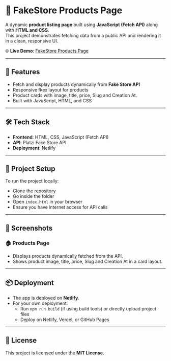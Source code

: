# 🛒 FakeStore Products Page

A dynamic **product listing page** built using **JavaScript (Fetch API)** along with **HTML and CSS**.  
This project demonstrates fetching data from a public API and rendering it in a clean, responsive UI.  

🌐 **Live Demo**: [FakeStore Products Page](https://fakestore-products-page.netlify.app/)

---

## 🚀 Features

- Fetch and display products dynamically from **Fake Store API**  
- Responsive fkex layout for products  
- Product cards with image, title, price, Slug and Creation At.   
- Built with JavaScript, HTML, and CSS  

---

## 🛠️ Tech Stack

- **Frontend**: HTML, CSS, JavaScript (Fetch API)  
- **API**: Platzi Fake Store API  
- **Deployment**: Netlify  

---

## 📂 Project Setup

To run the project locally:

- Clone the repository  
- Go inside the folder  
- Open `index.html` in your browser  
- Ensure you have internet access for API calls  

---

## 📸 Screenshots

### 🏠 Products Page
- Displays products dynamically fetched from the API.  
- Shows product image, title, price, Slug and Creation At in a card layout.  

---

## 📦 Deployment

- The app is deployed on **Netlify**.  
- For your own deployment:  
  - Run `npm run build` (if using build tools) or directly upload project files  
  - Deploy on Netlify, Vercel, or GitHub Pages  

---

## 📜 License

This project is licensed under the **MIT License**.  
